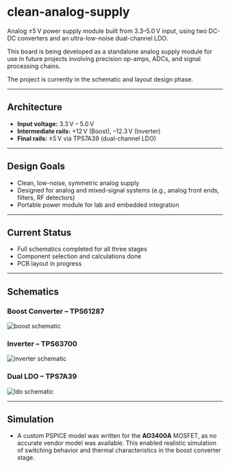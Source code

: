 # clean-analog-supply

Analog ±5 V power supply module built from 3.3–5.0 V input, using two DC-DC converters and an ultra-low-noise dual-channel LDO.

This board is being developed as a standalone analog supply module for use in future projects involving precision op-amps, ADCs, and signal processing chains.

The project is currently in the schematic and layout design phase.

---

## Architecture

- **Input voltage:** 3.3 V – 5.0 V
- **Intermediate rails:** +12 V (Boost), –12.3 V (Inverter)
- **Final rails:** ±5 V via TPS7A39 (dual-channel LDO)

---

## Design Goals

- Clean, low-noise, symmetric analog supply
- Designed for analog and mixed-signal systems (e.g., analog front ends, filters, RF detectors)
- Portable power module for lab and embedded integration


---

## Current Status

- Full schematics completed for all three stages
- Component selection and calculations done
- PCB layout in progress

---

## Schematics

### Boost Converter – TPS61287

![boost schematic](images/schematic_boost.png)

### Inverter – TPS63700

![inverter schematic](images/schematic_inverter.png)

### Dual LDO – TPS7A39

![ldo schematic](images/schematic_ldo.png)

---

## Simulation


- A custom PSPICE model was written for the **AO3400A** MOSFET, as no accurate vendor model was available. This enabled realistic simulation of switching behavior and thermal characteristics in the boost converter stage.


